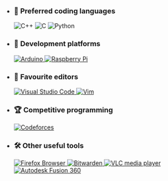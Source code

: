 - ### 🌌 **Preferred coding languages**
    ![C++](https://img.shields.io/badge/C++-blue?logo=cplusplus)
    ![C](https://img.shields.io/badge/C-blue?logo=c&logoColor=white)
    ![Python](https://img.shields.io/badge/Python-fdd726?logo=python)

- ### 👾 **Development platforms**
    <a href="https://www.arduino.cc/"> ![Arduino](https://img.shields.io/badge/Arduino-white?logo=arduino) </a>
    <a href="https://www.raspberrypi.org/"> ![Raspberry Pi](https://img.shields.io/badge/Raspberry_Pi-a22846?logo=raspberrypi) </a>

- ### 📝 **Favourite editors**
    <a href="https://code.visualstudio.com/"> ![Visual Studio Code](https://img.shields.io/badge/Visual_Studio_Code-2c2c32?logo=visualstudiocode&logoColor=007acc) </a>
    <a href="https://www.vim.org/"> ![Vim](https://img.shields.io/badge/Vim-019733?logo=vim) </a>

- ### 🏆 **Competitive programming**
    <a href="https://codeforces.com/profile/pankuleczka"> ![Codeforces](https://img.shields.io/badge/Codeforces-grey?logo=codeforces) </a>

- ### 🛠️ **Other useful tools**
    <a href="https://www.mozilla.org/en-US/firefox/new/"> ![Firefox Browser](https://img.shields.io/badge/Firefox_Browser-0670a5?logo=firefoxbrowser) </a>
    <a href="https://bitwarden.com/"> ![Bitwarden](https://img.shields.io/badge/Bitwarden-175ddc?logo=bitwarden) </a>
    <a href="https://www.videolan.org/vlc/"> ![VLC media player](https://img.shields.io/badge/VLC_media_player-ff8800?logo=vlcmediaplayer&logoColor=white) </a>
    <a href="https://www.autodesk.com/products/fusion-360"> ![Autodesk Fusion 360](https://img.shields.io/badge/Autodesk_Fusion_360-0696d7?logo=autodesk&logoColor=white) </a>

<!--
**pan-kuleczka/pan-kuleczka** is a ✨ _special_ ✨ repository because its `README.md` (this file) appears on your GitHub profile.

Here are some ideas to get you started:

- 🔭 I’m currently working on ...
- 🌱 I’m currently learning ...
- 👯 I’m looking to collaborate on ...
- 🤔 I’m looking for help with ...
- 💬 Ask me about ...
- 📫 How to reach me: ...
- 😄 Pronouns: ...
- ⚡ Fun fact: ...
-->

